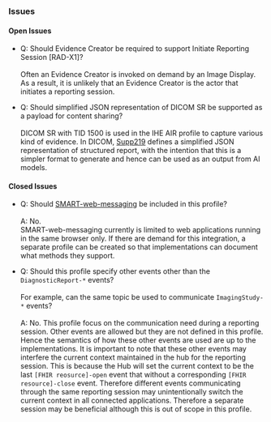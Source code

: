 ### Issues

#### Open Issues

* Q: Should Evidence Creator be required to support Initiate Reporting Session [RAD-X1]?<br><br>Often an Evidence Creator is invoked on demand by an Image Display. As a result, it is unlikely that an Evidence Creator is the actor that initiates a reporting session.

* Q: Should simplified JSON representation of DICOM SR be supported as a payload for content sharing?<br><br>DICOM SR with TID 1500 is used in the IHE AIR profile to capture various kind of evidence. In DICOM, [Supp219](https://www.dicomstandard.org/News-dir/ftsup/docs/sups/Sup219.pdf) defines a simplified JSON representation of structured report, with the intention that this is a simpler format to generate and hence can be used as an output from AI models.

#### Closed Issues

* Q: Should [SMART-web-messaging](https://build.fhir.org/ig/HL7/smart-web-messaging/index.html) be included in this profile?<br><br>A: No.<br>SMART-web-messaging currently is limited to web applications running in the same browser only. If there are demand for this integration, a separate profile can be created so that implementations can document what methods they support.

* Q: Should this profile specify other events other than the `DiagnosticReport-*` events?<br><br>For example, can the same topic be used to communicate `ImagingStudy-*` events?<br><br> A: No. This profile focus on the communication need during a reporting session. Other events are allowed but they are not defined in this profile. Hence the semantics of how these other events are used are up to the implementations. It is important to note that these other events may interfere the current context maintained in the hub for the reporting session. This is because the Hub will set the current context to be the last `[FHIR reosurce]-open` event that without a corresponding `[FHIR resource]-close` event. Therefore different events communicating through the same reporting session may unintentionally switch the current context in all connected applications. Therefore a separate session may be beneficial although this is out of scope in this profile. 

